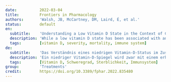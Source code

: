 ```yaml
---
date:          2022-03-04
title:         Frontiers in Pharmacology
authors:       'Walsh, JB, McCartney, DM, Laird, É, et al.'
status:        default
en:
  subtitle:    'Understanding a Low Vitamin D State in the Context of COVID-19'
  description: 'While a low vitamin D state has been associated with an increased risk of infection by SARS-CoV-2 in addition to an increased severity of COVID-19 disease, a causal role is not yet established. Here, we review the evidence relating to i) vitamin D and its role in SARS-CoV-2 infection and COVID-19 disease ii) the vitamin D status in the Irish adult population iii) the use of supplemental vitamin D to treat a deficient status and iv) the application of the Bradford-Hill causation criteria. We conclude that reverse causality probably makes a minimal contribution to the presence of low vitamin D states in the setting of COVID-19. Applying the Bradford-Hill criteria, however, the collective literature supports a causal association between low vitamin D status, SARS-CoV-2 infection, and severe COVID-19 (respiratory failure, requirement for ventilation and mortality). A biologically plausible rationale exists for these findings, given vitamin D’s role in immune regulation. The thresholds which define low, deficient, and replete vitamin D states vary according to the disease studied, underscoring the complexities for determining the goals for supplementation. All are currently unknown in the setting of COVID-19. The design of vitamin D randomised controlled trials is notoriously problematic and these trials commonly fail for a number of behavioural and methodological reasons. In Ireland, as in most other countries, low vitamin D status is common in older adults, adults in institutions, and with obesity, dark skin, low UVB exposure, diabetes and low socio-economic status. Physiological vitamin D levels for optimal immune function are considerably higher than those that can be achieved from food and sunlight exposure alone in Ireland. A window exists in which a significant number of adults could benefit from vitamin D supplementation, not least because of recent data demonstrating an association between vitamin D status and COVID-19. During the COVID pandemic, we believe that supplementation with 20-25ug (800–1000 IU)/day or more may be required for adults with apparently normal immune systems to improve immunity against SARS-CoV-2. We expect that higher monitored doses of 37.5–50 ug (1,500–2,000)/day may be needed for vulnerable groups (e.g., those with obesity, darker skin, diabetes mellitus and older adults). Such doses are within the safe daily intakes cited by international advisory agencies. '
  tags:        [vitamin D, severity, mortality, immune system]
de:
  subtitle:    'Das Verständnis eines niedrigen Vitamin-D-Status im Zusammenhang mit COVID-19'
  description: 'Ein niedriger Vitamin-D-Spiegel wird zwar mit einem erhöhten Risiko einer Infektion mit SARS-CoV-2 und einem erhöhten Schweregrad der COVID-19-Erkrankung in Verbindung gebracht, eine kausale Rolle ist jedoch noch nicht erwiesen. Im Folgenden werden die Belege für i) Vitamin D und seine Rolle bei der SARS-CoV-2-Infektion und der COVID-19-Erkrankung, ii) den Vitamin-D-Status in der irischen Erwachsenenbevölkerung, iii) die Verwendung von Vitamin-D-Ergänzungspräparaten zur Behandlung eines Mangels und iv) die Anwendung der Bradford-Hill-Kriterien für die Kausalität untersucht. Wir kommen zu dem Schluss, dass die umgekehrte Kausalität wahrscheinlich einen minimalen Beitrag zum Vorhandensein eines niedrigen Vitamin-D-Status im Rahmen von COVID-19 leistet. Bei Anwendung der Bradford-Hill-Kriterien spricht die gesamte Literatur jedoch für einen kausalen Zusammenhang zwischen einem niedrigen Vitamin-D-Status, einer SARS-CoV-2-Infektion und einer schweren COVID-19-Erkrankung (respiratorisches Versagen, Beatmungspflicht und Mortalität). Angesichts der Rolle von Vitamin D bei der Immunregulation gibt es eine biologisch plausible Erklärung für diese Befunde. Die Schwellenwerte, die einen niedrigen, mangelhaften und vollen Vitamin-D-Zustand definieren, variieren je nach untersuchter Krankheit, was die Komplexität bei der Festlegung der Ziele für die Supplementierung unterstreicht. Alle sind im Rahmen von COVID-19 derzeit unbekannt. Die Konzeption von randomisierten kontrollierten Vitamin-D-Studien ist bekanntermaßen problematisch, und diese Studien scheitern häufig aus einer Reihe von verhaltensbezogenen und methodischen Gründen. In Irland, wie auch in den meisten anderen Ländern, ist ein niedriger Vitamin-D-Status bei älteren Erwachsenen, bei Erwachsenen in Heimen, bei Fettleibigkeit, dunkler Haut, geringer UVB-Exposition, Diabetes und niedrigem sozioökonomischem Status häufig. Der physiologische Vitamin-D-Spiegel, der für eine optimale Immunfunktion erforderlich ist, liegt in Irland deutlich über dem Wert, der allein durch die Ernährung und die Sonneneinstrahlung erreicht werden kann. Es gibt ein Zeitfenster, in dem eine beträchtliche Zahl von Erwachsenen von einer Vitamin-D-Supplementierung profitieren könnte, nicht zuletzt aufgrund neuerer Daten, die einen Zusammenhang zwischen dem Vitamin-D-Status und COVID-19 belegen. Wir glauben, dass während der COVID-Pandemie eine Supplementierung mit 20-25ug (800-1000 IU)/Tag oder mehr für Erwachsene mit offensichtlich normalem Immunsystem erforderlich sein könnte, um die Immunität gegen SARS-CoV-2 zu verbessern. Wir gehen davon aus, dass höhere überwachte Dosen von 37,5-50 ug (1.500-2.000) pro Tag für gefährdete Gruppen (z. B. Personen mit Übergewicht, dunkler Hautfarbe, Diabetes mellitus und ältere Erwachsene) erforderlich sein könnten. Diese Dosen liegen innerhalb der von internationalen Beratungsstellen genannten sicheren täglichen Aufnahmemengen.' 
  tags:        [Vitamin D, Schweregrad, Sterblichkeit, Immunsystem]
group:         'Treatments'
credit:        https://doi.org/10.3389/fphar.2022.835480
---
```

